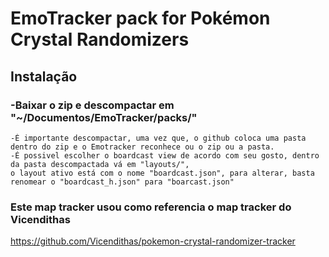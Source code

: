 # EmoTracker pack for Pokémon Crystal Randomizers

## Instalação

###	-Baixar o zip e descompactar em "~/Documentos/EmoTracker/packs/"
	-É importante descompactar, uma vez que, o github coloca uma pasta dentro do zip e o Emotracker reconhece ou o zip ou a pasta.
	-É possivel escolher o boardcast view de acordo com seu gosto, dentro da pasta descompactada vá em "layouts/",
	o layout ativo está com o nome "boardcast.json", para alterar, basta renomear o "boardcast_h.json" para "boarcast.json"
 
 ### Este map tracker usou como referencia o map tracker do Vicendithas
 https://github.com/Vicendithas/pokemon-crystal-randomizer-tracker
